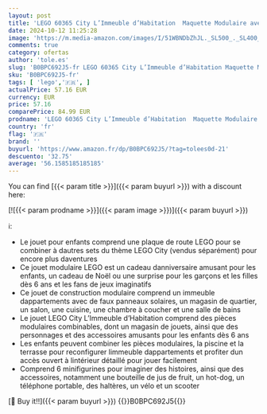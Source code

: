 ```yaml
---
layout: post
title: 'LEGO 60365 City L’Immeuble d’Habitation  Maquette Modulaire avec Chambres  Magasin  Jouet de Vélo et 6 Minifigurines  Cadeau pour Enfants  Garçons  Filles Dès 6 Ans'
date: 2024-10-12 11:25:28
image: 'https://m.media-amazon.com/images/I/51WBNDbZhJL._SL500_._SL400_.jpg'
comments: true
category: ofertas
author: 'tole.es'
slug: 'B0BPC692J5-fr LEGO 60365 City L’Immeuble d’Habitation Maquette Modulaire...'
sku: 'B0BPC692J5-fr'
tags: [ 'lego','🇫🇷', ]
actualPrice: 57.16 EUR
currency: EUR
price: 57.16
comparePrice: 84.99 EUR
prodname: 'LEGO 60365 City L’Immeuble d’Habitation  Maquette Modulaire avec Chambres  Magasin  Jouet de Vélo et 6 Minifigurines  Cadeau pour Enfants  Garçons  Filles Dès 6 Ans'
country: 'fr'
flag: '🇫🇷'
brand: ''
buyurl: 'https://www.amazon.fr/dp/B0BPC692J5/?tag=tolees0d-21'
descuento: '32.75'
average: '56.1585185185185'
---
```


You can find [{{< param title >}}]({{< param buyurl >}}) with a discount here:

[![{{< param prodname >}}]({{< param image >}})]({{< param buyurl >}})

ℹ️:

- Le jouet pour enfants comprend une plaque de route LEGO pour se combiner à dautres sets du thème LEGO City (vendus séparément) pour encore plus daventures
- Ce jouet modulaire LEGO est un cadeau danniversaire amusant pour les enfants, un cadeau de Noël ou une surprise pour les garçons et les filles dès 6 ans et les fans de jeux imaginatifs
- Ce jouet de construction modulaire comprend un immeuble dappartements avec de faux panneaux solaires, un magasin de quartier, un salon, une cuisine, une chambre à coucher et une salle de bains
- Le jouet LEGO City L’Immeuble d’Habitation comprend des pièces modulaires combinables, dont un magasin de jouets, ainsi que des personnages et des accessoires amusants pour les enfants dès 6 ans
- Les enfants peuvent combiner les pièces modulaires, la piscine et la terrasse pour reconfigurer limmeuble dappartements et profiter dun accès ouvert à lintérieur détaillé pour jouer facilement
- Comprend 6 minifigurines pour imaginer des histoires, ainsi que des accessoires, notamment une bouteille de jus de fruit, un hot-dog, un téléphone portable, des haltères, un vélo et un scooter

[🛒 Buy it!!]({{< param buyurl >}})
{{<world>}}B0BPC692J5{{</world>}}
